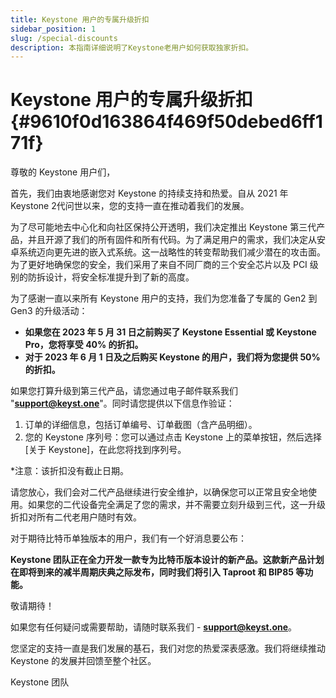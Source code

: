 ```yaml
---
title: Keystone 用户的专属升级折扣
sidebar_position: 1
slug: /special-discounts
description: 本指南详细说明了Keystone老用户如何获取独家折扣。
---
```




# **Keystone 用户的专属升级折扣** {#9610f0d163864f469f50debed6ff171f}


尊敬的 Keystone 用户们，


首先，我们由衷地感谢您对 Keystone 的持续支持和热爱。自从 2021 年 Keystone 2代问世以来，您的支持一直在推动着我们的发展。


为了尽可能地去中心化和向社区保持公开透明，我们决定推出 Keystone 第三代产品，并且开源了我们的所有固件和所有代码。为了满足用户的需求，我们决定从安卓系统迈向更先进的嵌入式系统。这一战略性的转变帮助我们减少潜在的攻击面。为了更好地确保您的安全，我们采用了来自不同厂商的三个安全芯片以及 PCI 级别的防拆设计，将安全标准提升到了新的高度。


为了感谢一直以来所有 Keystone 用户的支持，我们为您准备了专属的 Gen2 到 Gen3 的升级活动：

  - **如果您在 2023 年 5 月 31 日之前购买了 Keystone Essential 或 Keystone Pro，您将享受 40% 的折扣。**
  - **对于 2023 年 6 月 1 日及之后购买 Keystone 的用户，我们将为您提供 50% 的折扣。**

如果您打算升级到第三代产品，请您通过电子邮件联系我们 "[**support@keyst.one**](mailto:support@keyst.one)"。同时请您提供以下信息作验证：

1. 订单的详细信息，包括订单编号、订单截图（含产品明细）。
1. 您的 Keystone 序列号：您可以通过点击 Keystone 上的菜单按钮，然后选择 [关于 Keystone]，在此您将找到序列号。

*注意：该折扣没有截止日期。


请您放心，我们会对二代产品继续进行安全维护，以确保您可以正常且安全地使用。如果您的二代设备完全满足了您的需求，并不需要立刻升级到三代，这一升级折扣对所有二代老用户随时有效。


对于期待比特币单独版本的用户，我们有一个好消息要公布：


**Keystone 团队正在全力开发一款专为比特币版本设计的新产品。这款新产品计划在即将到来的减半周期庆典之际发布，同时我们将引入 Taproot 和 BIP85 等功能。**


敬请期待！


如果您有任何疑问或需要帮助，请随时联系我们 - [**support@keyst.one**](mailto:support@keyst.one)。


您坚定的支持一直是我们发展的基石，我们对您的热爱深表感激。我们将继续推动 Keystone 的发展并回馈至整个社区。



Keystone 团队

